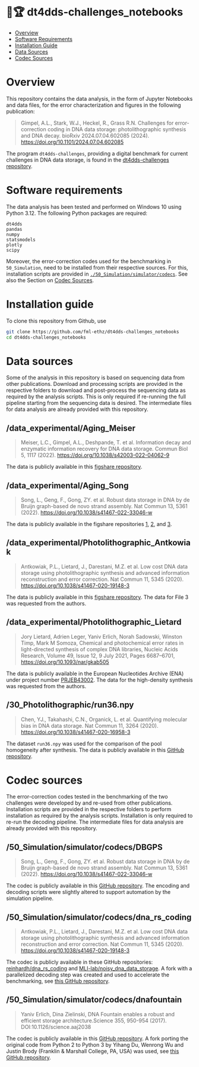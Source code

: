# 🧬🏆 dt4dds-challenges_notebooks

- [Overview](#overview)
- [Software Requirements](#software-requirements)
- [Installation Guide](#installation-guide)
- [Data Sources](#data-sources)
- [Codec Sources](#codec-sources)

# Overview
This repository contains the data analysis, in the form of Jupyter Notebooks and data files, for the error characterization and figures in the following publication:

> Gimpel, A.L., Stark, W.J., Heckel, R., Grass R.N. Challenges for error-correction coding in DNA data storage: photolithographic synthesis and DNA decay. bioRxiv 2024.07.04.602085 (2024). https://doi.org/10.1101/2024.07.04.602085

The program `dt4dds-challenges`, providing a digital benchmark for current challenges in DNA data storage, is found in the [dt4dds-challenges repository](https://github.com/fml-ethz/dt4dds-challenges).

# Software requirements
The data analysis has been tested and performed on Windows 10 using Python 3.12. The following Python packages are required: 
```
dt4dds
pandas
numpy
statsmodels
plotly
scipy
```

Moreover, the error-correction codes used for the benchmarking in `50_Simulation`, need to be installed from their respective sources. For this, installation scripts are provided in [`./50_Simulation/simulator/codecs`](/50_Simulation/simulator/codecs/). See also the Section on [Codec Sources](#codec-sources).


# Installation guide
To clone this repository from Github, use
```bash
git clone https://github.com/fml-ethz/dt4dds-challenges_notebooks
cd dt4dds-challenges_notebooks
```


# Data sources
Some of the analysis in this repository is based on sequencing data from other publications. Download and processing scripts are provided in the respective folders to download and post-process the sequencing data as required by the analysis scripts. This is only required if re-running the full pipeline starting from the sequencing data is desired. The intermediate files for data analysis are already provided with this repository.


## /data_experimental/Aging_Meiser
> Meiser, L.C., Gimpel, A.L., Deshpande, T. et al. Information decay and enzymatic information recovery for DNA data storage. Commun Biol 5, 1117 (2022). https://doi.org/10.1038/s42003-022-04062-9

The data is publicly available in this [figshare repository](https://figshare.com/articles/dataset/Sequencing_data/21070684).


## /data_experimental/Aging_Song
> Song, L., Geng, F., Gong, ZY. et al. Robust data storage in DNA by de Bruijn graph-based de novo strand assembly. Nat Commun 13, 5361 (2022). https://doi.org/10.1038/s41467-022-33046-w

The data is publicly available in the figshare repositories [1](https://figshare.com/articles/online_resource/Error-prone_PCR_1st_round/16727122/2), [2](https://figshare.com/articles/online_resource/Error-prone_PCR_3st_and_4st_rounds/17193128/1), and [3](https://figshare.com/articles/online_resource/Error-prone_PCR_5st_and_6st_rounds/18515045/1).


## /data_experimental/Photolithographic_Antkowiak
> Antkowiak, P.L., Lietard, J., Darestani, M.Z. et al. Low cost DNA data storage using photolithographic synthesis and advanced information reconstruction and error correction. Nat Commun 11, 5345 (2020). https://doi.org/10.1038/s41467-020-19148-3

The data is publicly available in this [figshare repository](https://figshare.com/collections/Low_Cost_DNA_Data_Storage_Using_Photolithographic_Synthesis_and_Advanced_Information_Reconstruction_and_Error_Correction/5128901/1). The data for File 3 was requested from the authors.


## /data_experimental/Photolithographic_Lietard
> Jory Lietard, Adrien Leger, Yaniv Erlich, Norah Sadowski, Winston Timp, Mark M Somoza, Chemical and photochemical error rates in light-directed synthesis of complex DNA libraries, Nucleic Acids Research, Volume 49, Issue 12, 9 July 2021, Pages 6687–6701, https://doi.org/10.1093/nar/gkab505

The data is publicly available in the European Nucleotides Archive (ENA) under project number [PRJEB43002](https://www.ebi.ac.uk/ena/browser/view/PRJEB43002). The data for the high-density synthesis was requested from the authors.


## /30_Photolithographic/run36.npy
> Chen, YJ., Takahashi, C.N., Organick, L. et al. Quantifying molecular bias in DNA data storage. Nat Commun 11, 3264 (2020). https://doi.org/10.1038/s41467-020-16958-3

The dataset `run36.npy` was used for the comparison of the pool homogeneity after synthesis. The data is publicly available in this [GitHub repository](https://github.com/uwmisl/storage-biasing-ncomms20).



# Codec sources
The error-correction codes tested in the benchmarking of the two challenges were developed by and re-used from other publications. Installation scripts are provided in the respective folders to perform installation as required by the analysis scripts. Installation is only required to re-run the decoding pipeline. The intermediate files for data analysis are already provided with this repository. 


## /50_Simulation/simulator/codecs/DBGPS
> Song, L., Geng, F., Gong, ZY. et al. Robust data storage in DNA by de Bruijn graph-based de novo strand assembly. Nat Commun 13, 5361 (2022). https://doi.org/10.1038/s41467-022-33046-w

The codec is publicly available in this [GitHub repository](https://github.com/Scilence2022/DBGPS_Python). The encoding and decoding scripts were slightly altered to support automation by the simulation pipeline.


## /50_Simulation/simulator/codecs/dna_rs_coding
> Antkowiak, P.L., Lietard, J., Darestani, M.Z. et al. Low cost DNA data storage using photolithographic synthesis and advanced information reconstruction and error correction. Nat Commun 11, 5345 (2020). https://doi.org/10.1038/s41467-020-19148-3

The codec is publicly available in these GitHub repositories: [reinhardh/dna_rs_coding](https://github.com/reinhardh/dna_rs_coding) and [MLI-lab/noisy_dna_data_storage](https://github.com/MLI-lab/noisy_dna_data_storage). A fork with a parallelized decoding step was created and used to accelerate the benchmarking, see [this GitHub repository](https://github.com/agimpel/dna_rs_coding).


## /50_Simulation/simulator/codecs/dnafountain
> Yaniv Erlich, Dina Zielinski, DNA Fountain enables a robust and efficient storage architecture.Science 355, 950-954 (2017). DOI:10.1126/science.aaj2038

The codec is publicly available in this [GitHub repository](https://github.com/TeamErlich/dna-fountain). A fork porting the original code from Python 2 to Python 3 by Yihang Du, Wenrong Wu and Justin Brody (Franklin & Marshall College, PA, USA) was used, see [this GitHub repository](https://github.com/jdbrody/dna-fountain).
